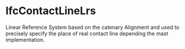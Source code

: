 IfcContactLineLrs
=================
Linear Reference System based on the catenary Alignment and used to precisely
specify the place of real contact line depending the mast implementation.


